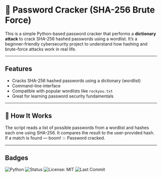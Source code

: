 # 🔐 Password Cracker (SHA-256 Brute Force)

This is a simple Python-based password cracker that performs a **dictionary attack** to crack SHA-256 hashed passwords using a wordlist. It’s a beginner-friendly cybersecurity project to understand how hashing and brute-force attacks work in real life.

---
## Features

- Cracks SHA-256 hashed passwords using a dictionary (wordlist)
- Command-line interface
- Compatible with popular wordlists like `rockyou.txt`
- Great for learning password security fundamentals

---
## 🧠 How It Works

The script reads a list of possible passwords from a wordlist and hashes each one using SHA-256. It compares the result to the user-provided hash. If a match is found — boom! 💥 Password cracked.

---

## Badges
![Python](https://img.shields.io/badge/Language-Python-blue.svg)
![Status](https://img.shields.io/badge/Status-Focusing-brightgreen)
![License: MIT](https://img.shields.io/badge/License-MIT-yellow.svg)
![Last Commit](https://img.shields.io/github/last-commit/Rx-vi2002/password-cracker)
